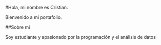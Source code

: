 #Hola, mi nombre es Cristian.

Bienvenido a mi portafolio.

##Sobre mí

Soy estudiante y apasionado por la programación y el análisis de datos

